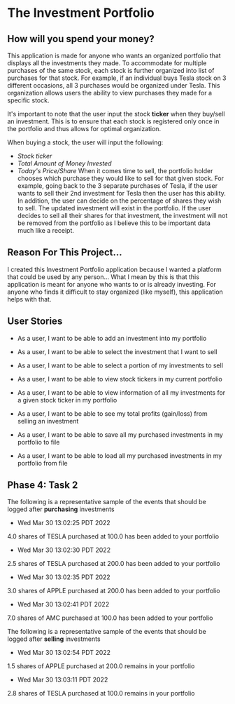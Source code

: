# The Investment Portfolio

## How will you spend your money? 

This application is made for anyone who wants an organized portfolio that displays all the investments they made. 
To accommodate for multiple purchases of the same stock, each stock is further organized into list of purchases for that 
stock. For example, if an individual buys Tesla stock on 3 different occasions, all 3 purchases would be organized 
under Tesla. This organization allows users the ability to view purchases they made for a specific stock. 

It's important to note that the user input the stock **ticker** when they buy/sell an investment. This is to ensure 
that each stock is registered only once in the portfolio and thus allows for optimal organization. 

When buying a stock, the user will input the following:
- *Stock ticker*
- *Total Amount of Money Invested*
- *Today's Price/Share*
When it comes time to sell, the portfolio holder chooses which purchase they would like to sell for that given stock. 
For example, going back to the 3 separate purchases of Tesla, if the user wants to sell their 2nd investment for Tesla
then the user has this ability. In addition, the user can decide on the percentage of shares they wish to sell. The 
updated investment will exist in the portfolio. If the user decides to sell all their shares for that investment,
the investment will not be removed from the portfolio as I believe this to be important data much like a receipt. 


## Reason For This Project... 

I created this Investment Portfolio application because I wanted a platform that could be used by any person... 
What I mean by this is that this application is meant for anyone who wants to or is already investing. For anyone who 
finds it difficult to stay organized (like myself), this application helps with that. 


## User Stories 
- As a user, I want to be able to add an investment into my portfolio 
- As a user, I want to be able to select the investment that I want to sell 
- As a user, I want to be able to select a portion of my investments to sell 
- As a user, I want to be able to view stock tickers in my current portfolio 
- As a user, I want to be able to view information of all my investments for a given stock ticker in my portfolio 
- As a user, I want to be able to see my total profits (gain/loss) from selling an investment 

- As a user, I want to be able to save all my purchased investments in my portfolio to file 
- As a user, I want to be able to load all my purchased investments in my portfolio from file 


## Phase 4: Task 2
The following is a representative sample of the events that should be logged after **purchasing** investments

- Wed Mar 30 13:02:25 PDT 2022 

4.0 shares of TESLA purchased at 100.0 has been added to your portfolio

- Wed Mar 30 13:02:30 PDT 2022

2.5 shares of TESLA purchased at 200.0 has been added to your portfolio

- Wed Mar 30 13:02:35 PDT 2022

3.0 shares of APPLE purchased at 200.0 has been added to your portfolio

- Wed Mar 30 13:02:41 PDT 2022

7.0 shares of AMC purchased at 100.0 has been added to your portfolio


The following is a representative sample of the events that should be logged after **selling** investments

- Wed Mar 30 13:02:54 PDT 2022

1.5 shares of APPLE purchased at 200.0 remains in your portfolio

- Wed Mar 30 13:03:11 PDT 2022

2.8 shares of TESLA purchased at 100.0 remains in your portfolio


